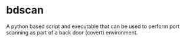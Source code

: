 bdscan
======

A python based script and executable that can be used to perform port scanning as part of a back door (covert) environment.
